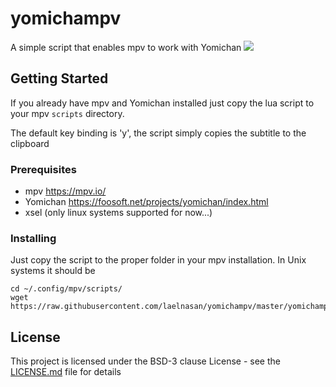 # yomichampv
A simple script that enables mpv to work with Yomichan
![](https://giphy.com/embed/KCS7FVJ2PuI1qx5rXC)

## Getting Started

If you already have mpv and Yomichan installed just copy the lua script
to your mpv ``scripts`` directory.

The default key binding is 'y', the script simply copies the subtitle to
the clipboard

### Prerequisites

- mpv https://mpv.io/
- Yomichan https://foosoft.net/projects/yomichan/index.html
- xsel (only linux systems supported for now...)

### Installing

Just copy the script to the proper folder in your mpv installation. In
Unix systems it should be
```
cd ~/.config/mpv/scripts/
wget https://raw.githubusercontent.com/laelnasan/yomichampv/master/yomichampv.lua
```

## License

This project is licensed under the BSD-3 clause License - see the [LICENSE.md](LICENSE.md) file for details
